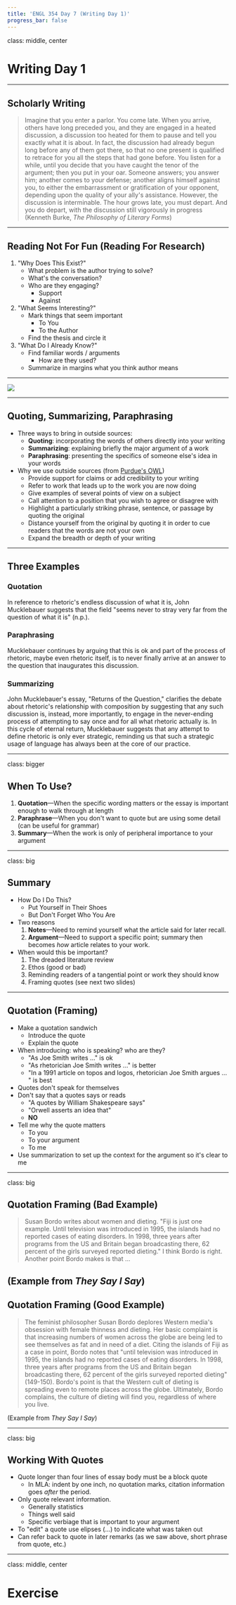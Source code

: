```yaml
---
title: 'ENGL 354 Day 7 (Writing Day 1)'
progress_bar: false
---
```

class: middle, center

# Writing Day 1
---
## Scholarly Writing

> Imagine that you enter a parlor. You come late. When you arrive, others have long preceded you, and they are engaged in a heated discussion, a discussion too heated for them to pause and tell you exactly what it is about. In fact, the discussion had already begun long before any of them got there, so that no one present is qualified to retrace for you all the steps that had gone before. You listen for a while, until you decide that you have caught the tenor of the argument; then you put in your oar. Someone answers; you answer him; another comes to your defense; another aligns himself against you, to either the embarrassment or gratification of your opponent, depending upon the quality of your ally's assistance. However, the discussion is interminable. The hour grows late, you must depart. And you do depart, with the discussion still vigorously in progress (Kenneth Burke, *The Philosophy of Literary Forms*)
---

## Reading Not For Fun (Reading For Research)

1. "Why Does This Exist?"
	* What problem is the author trying to solve?
	* What's the conversation?
	* Who are they engaging?
		* Support
		* Against
1. "What Seems Interesting?"
	* Mark things that seem important
		* To You
		* To the Author
	* Find the thesis and circle it
1. "What Do I Already Know?"
	* Find familiar words / arguments
		* How are they used?
	* Summarize in margins what you think author means
---

![](https://dl.dropboxusercontent.com/u/28696035/Photo%20Feb%2009%2C%2012%2007%2042%20PM.jpg)

---
## Quoting, Summarizing, Paraphrasing

* Three ways to bring in outside sources:
	* **Quoting**: incorporating the words of others directly into your writing
	* **Summarizing**: explaining briefly the major argument of a work
	* **Paraphrasing**: presenting the specifics of someone else's idea in your words
* Why we use outside sources (from [Purdue's OWL](https://owl.english.purdue.edu/owl/resource/563/01/))
	* Provide support for claims or add credibility to your writing
	* Refer to work that leads up to the work you are now doing
	* Give examples of several points of view on a subject
	* Call attention to a position that you wish to agree or disagree with
	* Highlight a particularly striking phrase, sentence, or passage by quoting the original
	* Distance yourself from the original by quoting it in order to cue readers that the words are not your own
	* Expand the breadth or depth of your writing

---
## Three Examples

### Quotation

In reference to rhetoric's endless discussion of what it is, John Mucklebauer suggests that the field "seems never to stray very far from the question of what it is" (n.p.).

### Paraphrasing

Mucklebauer continues by arguing that this is ok and part of the process of rhetoric, maybe even rhetoric itself, is to never finally arrive at an answer to the question that inaugurates this discussion.

### Summarizing

John Mucklebauer's essay, "Returns of the Question," clarifies the debate about rhetoric's relationship with composition by suggesting that any such discussion is, instead, more importantly, to engage in the never-ending process of attempting to say once and for all what rhetoric actually is. In this cycle of eternal return, Mucklebauer suggests that any attempt to define rhetoric is only ever strategic, reminding us that such a strategic usage of language has always been at the core of our practice.

---
class: bigger
## When To Use?

1. **Quotation**—When the specific wording matters or the essay is important enough to walk through at length
1. **Paraphrase**—When you don't want to quote but are using some detail (can be useful for grammar)
1. **Summary**—When the work is only of peripheral importance to your argument

---
class: big
## Summary

* How Do I Do This?
	* Put Yourself in Their Shoes
	* But Don't Forget Who You Are
* Two reasons
	1. **Notes**—Need to remind yourself what the article said for later recall.
	1. **Argument**—Need to support a specific point; summary then becomes *how* article relates to your work.
* When would this be important?
	1. The dreaded literature review
	1. Ethos (good or bad)
	1. Reminding readers of a tangential point or work they should know
	1. Framing quotes (see next two slides)

---
## Quotation (Framing)

* Make a quotation sandwich
	* Introduce the quote
	* Explain the quote
* When introducing: who is speaking? who are they?
	* "As Joe Smith writes ..." is ok
	* "As rhetorician Joe Smith writes ..." is better
	* "In a 1991 article on topos and logos, rhetorician Joe Smith argues ... " is best
* Quotes don't speak for themselves
* Don't say that a quotes says or reads
	* "A quotes by William Shakespeare says" 
	* "Orwell asserts an idea that"
	* **NO**
* Tell me why the quote matters
	* To you
	* To your argument
	* To me
* Use summarization to set up the context for the argument so it's clear to me
---
class: big
## Quotation Framing (Bad Example)

>  Susan Bordo writes about women and dieting. "Fiji is just one example. Until television was introduced in 1995, the islands had no reported cases of eating disorders. In 1998, three years after programs from the US and Britain began broadcasting there, 62 percent of the girls surveyed reported dieting." I think Bordo is right. Another point Bordo makes is that ... 

(Example from *They Say I Say*)
---
## Quotation Framing (Good Example)

> The feminist philosopher Susan Bordo deplores Western media's obsession with female thinness and dieting. Her basic complaint is that increasing numbers of women across the globe are being led to see themselves as fat and in need of a diet. Citing the islands of Fiji as a case in point, Bordo notes that "until television was introduced in 1995, the islands had no reported cases of eating disorders. In 1998, three years after programs from the US and Britain began broadcasting there, 62 percent of the girls surveyed reported dieting" (149-150). Bordo's point is that the Western cult of dieting is spreading even to remote places across the globe. Ultimately, Bordo complains, the culture of dieting will find you, regardless of where you live.

(Example from *They Say I Say*)

---
class: big
## Working With Quotes

* Quote longer than four lines of essay body must be a block quote
	* In MLA: indent by one inch, no quotation marks, citation information goes *after* the period.
* Only quote relevant information.
	* Generally statistics
	* Things well said
	* Specific verbiage that is important to your argument
* To "edit" a quote use elipses (...) to indicate what was taken out
* Can refer back to quote in later remarks (as we saw above, short phrase from quote, etc.)

---
class: middle, center
# Exercise

